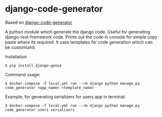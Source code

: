 # django-code-generator
Based on [django-code-generator]

A python module which generate the django code. Useful for generating django-rest-framework code. Prints out the code in console for simple copy paste where its required. It uses templates for code generation which can be customized.

Installation
    
    $ pip install django-genie

Command usage:

    $ docker-compose -f local.yml run --rm django python manage.py code_generator <app_name> <template_name>

Example, for generating serializers for users app in terminal:

    $ docker-compose -f local.yml run --rm django python manage.py code_generator users serializers

[django-code-generator]: https://github.com/Nekmo/django-code-generator